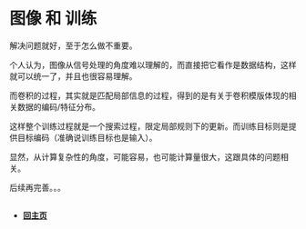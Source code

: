 # 图像 和 训练 

解决问题就好，至于怎么做不重要。

个人认为，图像从信号处理的角度难以理解的，而直接把它看作是数据结构，这样就可以统一了，并且也很容易理解。

而卷积的过程，其实就是匹配局部信息的过程，得到的是有关于卷积模版体现的相关数据的编码/特征分布。

这样整个训练过程就是一个搜索过程，限定局部规则下的更新。而训练目标则是提供目标编码（准确说训练目标也是输入）。

显然，从计算复杂性的角度，可能容易，也可能计算量很大，这跟具体的问题相关。

后续再完善。。。

##


- ####  [回主页](./README.md) 

